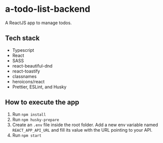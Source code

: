 # a-todo-list-backend

A ReactJS app to manage todos.

## Tech stack

- Typescript
- React
- SASS
- react-beautiful-dnd
- react-toastify
- classnames
- heroicons/react
- Prettier, ESLint, and Husky

## How to execute the app

1. Run `npm install`
2. Run `npm husky-prepare`
3. Create an `.env` file inside the root folder. Add a new env variable named `REACT_APP_API_URL` and fill its value with the URL pointing to your API.
4. Run `npm start`
